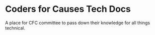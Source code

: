 # Coders for Causes Tech Docs

A place for CFC committee to pass down their knowledge for all things technical.
